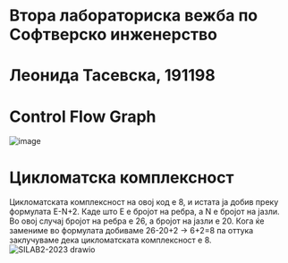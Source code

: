 # Втора лабораториска вежба по Софтверско инженерство
# Леонида Тасевска, 191198
# Control Flow Graph
![image](https://user-images.githubusercontent.com/82376758/120243253-68c39400-c267-11eb-9d3c-5d16a05fae98.png)

# Цикломатска комплексност
Цикломатската комплексност на овој код е 8, и истата ја добив преку формулата Е-N+2. Каде што E е бројот на ребра, а N е бројот на јазли. Во овој случај бројот на ребра е 26, а бројот на јазли е 20. Кога ќе замениме во формулата добиваме 26-20+2 -> 6+2=8 па оттука заклучуваме дека цикломатската комплексност е 8.
![SILAB2-2023 drawio](https://github.com/LeonidaTasevska/SI_2023_lab2_191198/assets/82376758/ca6a1b47-1e95-444c-95e4-6047ed51d351)
